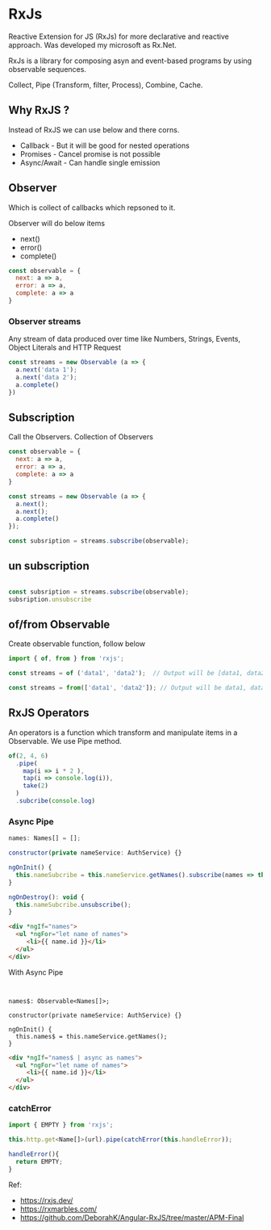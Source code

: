 # RxJs 

Reactive Extension for JS (RxJs) for more declarative and reactive approach. Was developed my microsoft as Rx.Net.

RxJs is a library for composing asyn and event-based programs by using observable sequences.

Collect, Pipe (Transform, filter, Process), Combine, Cache.

## Why RxJS ?

Instead of RxJS we can use below and there corns.

* Callback - But it will be good for nested operations 
* Promises - Cancel promise is not possible 
* Async/Await - Can handle single emission

## Observer 

Which is collect of callbacks which repsoned to it. 

Observer will do below items 

* next()
* error()
* complete()

```js 
const observable = {
  next: a => a,
  error: a => a,
  complete: a => a
}
```

### Observer streams 

Any stream of data produced over time like Numbers, Strings, Events, Object Literals and HTTP Request

```js 
const streams = new Observable (a => {
  a.next('data 1');
  a.next('data 2');
  a.complete()
})
```

## Subscription

Call the Observers. Collection of Observers

```js 
const observable = {
  next: a => a,
  error: a => a,
  complete: a => a
}

const streams = new Observable (a => {
  a.next();
  a.next();
  a.complete()
});

const subsription = streams.subscribe(observable);

```
## un subscription

```js

const subsription = streams.subscribe(observable);
subsription.unsubscribe
```

## of/from Observable 

Create observable function, follow below

```js 
import { of, from } from 'rxjs';

const streams = of ('data1', 'data2');  // Output will be [data1, data2]

const streams = from(['data1', 'data2']); // Output will be data1, data2
```


## RxJS Operators

An operators is a function which transform and manipulate items in a Observable. We use Pipe method.

```js
of(2, 4, 6)
  .pipe(
    map(i => i * 2 ),
    tap(i => console.log(i)),
    take(2)
  )
  .subcribe(console.log)
```

### Async Pipe

```js
names: Names[] = [];

constructor(private nameService: AuthService) {}

ngOnInit() {
  this.nameSubcribe = this.nameService.getNames().subscribe(names => this.names = names)
}

ngOnDestroy(): void {
  this.nameSubcribe.unsubscribe();
}
```

```html
<div *ngIf="names">
  <ul *ngFor="let name of names">
     <li>{{ name.id }}</li>
  </ul>
</div>

```
With Async Pipe
```


names$: Observable<Names[]>;

constructor(private nameService: AuthService) {}

ngOnInit() {
  this.names$ = this.nameService.getNames();
}
```

```html
<div *ngIf="names$ | async as names">
  <ul *ngFor="let name of names">
     <li>{{ name.id }}</li>
  </ul>
</div>

```
### catchError

```js
import { EMPTY } from 'rxjs';

this.http.get<Name[]>(url).pipe(catchError(this.handleError));

handleError(){
  return EMPTY;
}

```


Ref:

* https://rxjs.dev/
* https://rxmarbles.com/
* https://github.com/DeborahK/Angular-RxJS/tree/master/APM-Final
